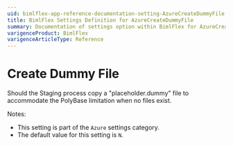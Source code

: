 ```yaml
---
uid: bimlflex-app-reference-documentation-setting-AzureCreateDummyFile
title: BimlFlex Settings Definition for AzureCreateDummyFile
summary: Documentation of settings option within BimlFlex for AzureCreateDummyFile
varigenceProduct: BimlFlex
varigenceArticleType: Reference
---
```


# Create Dummy File

Should the Staging process copy a "placeholder.dummy" file to accommodate the PolyBase limitation when no files exist.

Notes:

* This setting is part of the `Azure` settings category.
* The default value for this setting is `N`.

